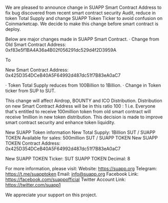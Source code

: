 We are pleased to announce change in SUAPP Smart Contract Address to fix bug discovered from recent smart contract security Audit, reduce in token Total Supply and change SUAPP Token Ticker to avoid confusion on Coinmarketcap. We decide to make this change before smart contract is deploy.

Below are major changes made in SUAPP Smart Contract.
· Change from Old Smart Contract Address:  0xf83e5f1BA4A36a4B02f056291dc529d4f2D3959A 

To

New Smart Contract Address:    0x425D354DCeB40A5F64992d487dc51f7B83eA0aC7

· Token Total Supply reduces from 100Billion to 1Billion.
· Change in Token ticker from SUP to SUT.

This change will affect Airdrop, BOUNTY and ICO Distribution. Distribution on new Smart Contract Address will be in this ratio 100 : 1 i.e. Everyone that's entitled to receive 100million token from old smart contract will receive 1million in new token distribution. This decision is made to improve smart contract security and enhance token liquidity.

New SUAPP Token information
New Total Supply: 1Billion SUT / SUAPP TOKEN
Available for sales: 500million SUT / SUAPP TOKEN
New SUAPP TOKEN Contract Address:    0x425D354DCeB40A5F64992d487dc51f7B83eA0aC7

New SUAPP TOKEN Ticker: SUT
SUAPP TOKEN Decimal: 8

For more information, please visit:
Website: https://suapp.org
Telegram: https://t.me/suapptoken
Email: info@suapp.org
Facebook Link: https://facebook.com/suappofficial
Twitter Account Link: https://twitter.com/suapp1

We appreciate your support on this project.
